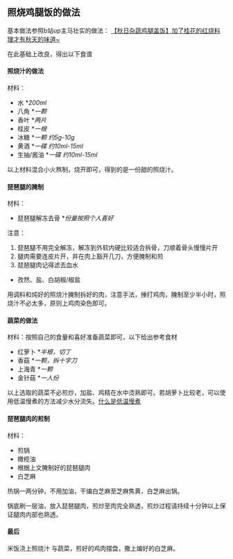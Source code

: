 ## 照烧鸡腿饭的做法
基本做法参照b站up主马壮实的做法：
[【秋日杂蔬鸡腿盖饭】加了桂花的红烧料理才有秋天的味道~](https://www.bilibili.com/video/av71220241)

在此基础上改良，得出以下食谱

#### 照烧汁的做法
材料：

- 水 **200ml*
- 八角  **一颗*
- 香叶  **两片*
- 桂皮  **一根*
- 冰糖  **一颗 约5g-10g*
- 黄酒  **一碟 约10ml-15ml*
- 生抽/酱油 **一碟 约10ml-15ml*

以上材料混合小火熬制，烧开即可，得到的是一份甜的照烧汁。

#### 琵琶腿的腌制
材料：

- 琵琶腿解冻去骨  **份量按照个人喜好*

 注意：
 1. 琵琶腿不用完全解冻，解冻到外软内硬比较适合拆骨，刀顺着骨头慢慢片开
 2. 腿肉需要连皮片开，并在肉上豁开几刀，方便腌制和煎
 3. 琵琶腿肉记得滤去血水
 
- 孜然、盐、白胡椒/椒盐

用调料和炖好的照烧汁腌制拆好的肉，注意手法，捶打鸡肉，腌制至少半小时，照烧汁不必太多，原则上鸡肉染色即可。

#### 蔬菜的做法
材料：按照自己的食量和喜好准备蔬菜即可，以下给出参考食材

- 红萝卜  **半根，切丁*
- 香菇   **一颗，拆十字刀*
- 上海青  **一颗*
- 金针菇  **一人份*

以上选取的蔬菜不必煎炒，加盐、鸡精在水中烫熟即可。若胡萝卜比较老，可以使用低温慢煮的方法减少水分流失。[什么是低温慢煮](https://baike.baidu.com/item/%E4%BD%8E%E6%B8%A9%E6%85%A2%E7%85%AE/18302971?fr=aladdin)

#### 琵琶腿肉的煎制

材料：

- 煎锅
- 橄榄油
- 根据上文腌制好的琵琶腿肉
- 白芝麻

热锅一两分钟，不用加油，干煸白芝麻至芝麻焦黄，白芝麻出锅。

锅底刷一层油，放入琵琶腿肉，煎炒至肉完全熟透，煎炒过程请持续十分钟以上保证腿肉内部也熟透。


#### 最后

米饭浇上照烧汁 与蔬菜，煎好的鸡肉摆盘，撒上煸好的白芝麻。
